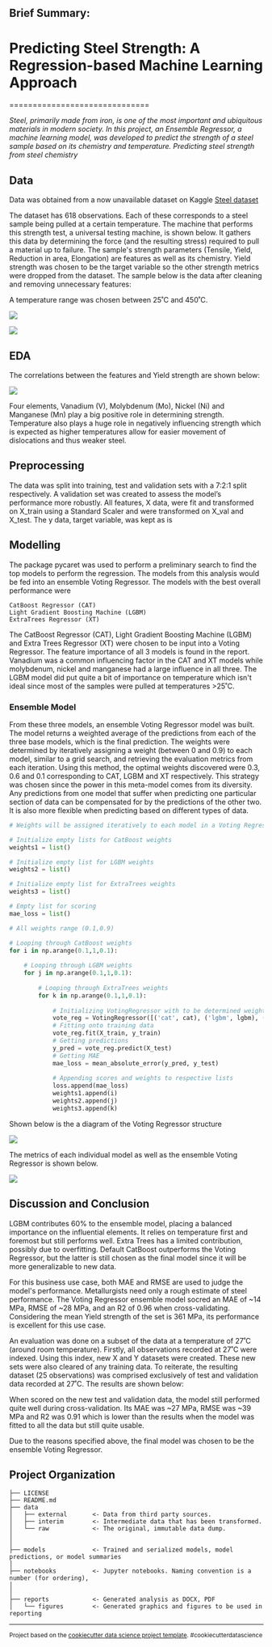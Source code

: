 ## Brief Summary:

# Predicting Steel Strength: A Regression-based Machine Learning Approach
==============================

_Steel, primarily made from iron, is one of the most important and ubiquitous materials in modern society. In this project, an Ensemble Regressor, a machine learning model, was developed to predict the strength of a steel sample based on its chemistry and temperature. Predicting steel strength from steel chemistry_


## Data

Data was obtained from a now unavailable dataset on Kaggle
[Steel dataset](https://www.kaggle.com/datasets/rohannemade/mechanical-properties-of-low-alloy-steels?resource=download)

The dataset has 618 observations. Each of these corresponds to a steel sample being pulled at a certain temperature. The machine that performs this strength test, a universal testing machine, is shown below. It gathers this data by determining the force (and the resulting stress) required to pull a material up to failure. The sample's strength parameters (Tensile, Yield, Reduction in area, Elongation) are features as well as its chemistry. Yield strength was chosen to be the target variable so the other strength metrics were dropped from the dataset. The sample below is the data after cleaning and removing unnecessary features:

A temperature range was chosen between 25˚C and 450˚C. 

![](/reports/figures/utm.png)

![](/reports/figures/data_summary.png)


## EDA

The correlations between the features and Yield strength are shown below:

![](/reports/figures/correlation_map.png)

Four elements, Vanadium (V), Molybdenum (Mo), Nickel (Ni) and Manganese (Mn) play a big positive role in determining strength. Temperature also plays a huge role in negatively influencing strength which is expected as higher temperatures allow for easier movement of dislocations and thus weaker steel.


## Preprocessing

The data was split into training, test and validation sets with a 7:2:1 split respectively. A validation set was created to assess the model’s performance more robustly. All features, X data, were fit and transformed on X_train using a Standard Scaler and were transformed on X_val and X_test. The y data, target variable, was kept as is


## Modelling

The package pycaret was used to perform a preliminary search to find the top models to perform the regression. The models from this analysis would be fed into an ensemble Voting Regressor. The models with the best overall performance were

    CatBoost Regressor (CAT)
    Light Gradient Boosting Machine (LGBM)
    ExtraTrees Regressor (XT)

The CatBoost Regressor (CAT), Light Gradient Boosting Machine (LGBM) and Extra Trees Regressor (XT) were chosen to be input into a Voting Regressor. The feature importance of all 3 models is found in the report. Vanadium was a common influencing factor in the CAT and XT models while molybdenum, nickel and manganese had a large influence in all three. The LGBM model did put quite a bit of importance on temperature which isn't ideal since most of the samples were pulled at temperatures >25˚C.


### Ensemble Model

From these three models, an ensemble Voting Regressor model was built. The model returns a  weighted average of the predictions from each of the three base models, which is the final prediction. The weights were determined by iteratively assigning a weight (between 0 and 0.9) to each model, similar to a grid search, and retrieving the evaluation metrics from each iteration. Using this method, the optimal weights discovered were 0.3, 0.6 and 0.1 corresponding to CAT, LGBM and XT respectively. This strategy was chosen since the power in this meta-model comes from its diversity. Any predictions from one model that suffer when predicting one particular section of data can be compensated for by the predictions of the other two. It is also more flexible when predicting based on different types of data.

```python
# Weights will be assigned iteratively to each model in a Voting Regressor to discover the most accurate model

# Initialize empty lists for CatBoost weights
weights1 = list()

# Initialize empty list for LGBM weights
weights2 = list()

# Initialize empty list for ExtraTrees weights
weights3 = list()

# Empty list for scoring
mae_loss = list()

# All weights range (0.1,0.9)

# Looping through CatBoost weights
for i in np.arange(0.1,1,0.1):
    
    # Looping through LGBM weights
    for j in np.arange(0.1,1,0.1):
        
        # Looping through ExtraTrees weights
        for k in np.arange(0.1,1,0.1):
            
            # Initializing VotingRegressor with to be determined weights
            vote_reg = VotingRegressor([('cat', cat), ('lgbm', lgbm), ('xt', best_xt)], weights = [i,j,k])
            # Fitting onto training data
            vote_reg.fit(X_train, y_train)
            # Getting predictions
            y_pred = vote_reg.predict(X_test)
            # Getting MAE
            mae_loss = mean_absolute_error(y_pred, y_test)
            
            # Appending scores and weights to respective lists
            loss.append(mae_loss)
            weights1.append(i)
            weights2.append(j)
            weights3.append(k)
```

Shown below is the a diagram of the Voting Regressor structure

![](./reports/figures/ensemble_map.png)


The metrics of each individual model as well as the ensemble Voting Regressor is shown below.

![](./reports/figures/metrics_vote_reg.png)


## Discussion and Conclusion


LGBM contributes 60% to the ensemble model, placing a balanced importance on the influential  elements. It relies on temperature first and foremost but still performs well. Extra Trees has a limited contribution, possibly due to overfitting. Default CatBoost outperforms the Voting Regressor, but the latter is still chosen as the final model since it will be more generalizable to new data.

For this business use case, both MAE and RMSE are used to judge the model's performance. Metallurgists need only a rough estimate of steel performance. The Voting Regressor ensemble model socred an MAE of ~14 MPa, RMSE of ~28 MPa, and an R2 of 0.96 when cross-validating. Considering the mean Yield strength of the set is 361 MPa, its performance is excellent for this use case.

An evaluation was done on a subset of the data at a temperature of 27˚C (around room temperature). Firstly, all observations recorded at 27˚C were indexed. Using this index, new X and Y datasets were created. These new sets were also cleared of any training data. To reiterate, the resulting dataset (25 observations) was comprised exclusively of test and validation data recorded at 27˚C. The results are shown below:


[](/reports/figures/metrics_27.png)






 

When scored on the new test and validation data, the model still performed quite well during cross-validation. Its MAE was ~27 MPa, RMSE was ~39 MPa and R2 was 0.91 which is lower than the results when the model was fitted to all the data but still quite usable.

Due to the reasons specified above, the final model was chosen to be the ensemble Voting Regressor.


Project Organization
------------

    ├── LICENSE
    ├── README.md          
    ├── data
    │   ├── external       <- Data from third party sources.
    │   ├── interim        <- Intermediate data that has been transformed.
    │   └── raw            <- The original, immutable data dump.
    │
    │
    ├── models             <- Trained and serialized models, model predictions, or model summaries
    │
    ├── notebooks          <- Jupyter notebooks. Naming convention is a number (for ordering),
    │          
    │
    ├── reports            <- Generated analysis as DOCX, PDF
    │   └── figures        <- Generated graphics and figures to be used in reporting

--------

<p><small>Project based on the <a target="_blank" href="https://drivendata.github.io/cookiecutter-data-science/">cookiecutter data science project template</a>. #cookiecutterdatascience</small></p>

